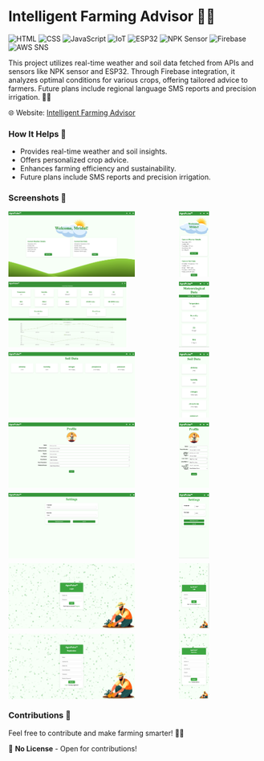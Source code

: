 # Intelligent Farming Advisor 🌱🚜

![HTML](https://img.shields.io/badge/-HTML-orange?logo=html5&logoColor=white)
![CSS](https://img.shields.io/badge/-CSS-blue?logo=css3&logoColor=white)
![JavaScript](https://img.shields.io/badge/-JavaScript-yellow?logo=javascript&logoColor=white)
![IoT](https://img.shields.io/badge/-IoT-green?logo=internet-archive&logoColor=white)
![ESP32](https://img.shields.io/badge/-ESP32-red?logo=arduino&logoColor=white)
![NPK Sensor](https://img.shields.io/badge/-NPK%20Sensor-yellowgreen?logo=sensor&logoColor=white)
![Firebase](https://img.shields.io/badge/-Firebase-orange?logo=firebase&logoColor=white)
![AWS SNS](https://img.shields.io/badge/-AWS%20SNS-red?logo=amazon-aws&logoColor=white)

This project utilizes real-time weather and soil data fetched from APIs and sensors like NPK sensor and ESP32. Through Firebase integration, it analyzes optimal conditions for various crops, offering tailored advice to farmers. Future plans include regional language SMS reports and precision irrigation. 👍🏻

🌐 Website: [Intelligent Farming Advisor](https://intelligent-farming-advisor.netlify.app/)


### How It Helps 🌾
- Provides real-time weather and soil insights.
- Offers personalized crop advice.
- Enhances farming efficiency and sustainability.
- Future plans include SMS reports and precision irrigation.

### Screenshots 📸
<div style="display: grid; grid-template-columns: repeat(2, 330px); grid-gap: 10px;">
  <img src="Screenshots/Screenshot1.png" alt="Screenshot1" style="height: 130px;">
  <img src="Screenshots/Screenshot1.1.png" alt="Screenshot1.1" style="height: 130px;">
  <img src="Screenshots/Screenshot2.png" alt="Screenshot2" style="height: 130px;">
  <img src="Screenshots/Screenshot2.1.png" alt="Screenshot1.1" style="height: 130px;">
  <img src="Screenshots/Screenshot3.png" alt="Screenshot3" style="height: 130px;">
  <img src="Screenshots/Screenshot3.1.png" alt="Screenshot1.1" style="height: 130px;">
  <img src="Screenshots/Screenshot4.png" alt="Screenshot4" style="height: 130px;">
  <img src="Screenshots/Screenshot4.1.png" alt="Screenshot1.1" style="height: 130px;">
  <img src="Screenshots/Screenshot5.png" alt="Screenshot5" style="height: 130px;">
  <img src="Screenshots/Screenshot5.1.png" alt="Screenshot1.1" style="height: 130px;">
  <img src="Screenshots/Screenshot6.png" alt="Screenshot6" style="height: 130px;">
  <img src="Screenshots/Screenshot6.1.png" alt="Screenshot1.1" style="height: 130px;">
  <img src="Screenshots/Screenshot7.png" alt="Screenshot6" style="height: 130px;">
  <img src="Screenshots/Screenshot7.1.png" alt="Screenshot1.1" style="height: 130px;">
</div>

### Contributions 🔗
Feel free to contribute and make farming smarter! 🚀🌱

📝 **No License** - Open for contributions!